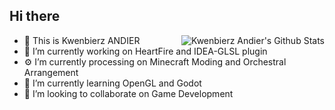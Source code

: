 ## Hi there
<img src="https://github-readme-stats.vercel.app/api/top-langs/?username=LouisQuepierts" align="right" alt="Kwenbierz Andier's Github Stats" />

- 👋 This is Kwenbierz ANDIER
- 🔭 I’m currently working on HeartFire and IDEA-GLSL plugin 
- ⚙️ I’m currently processing on Minecraft Moding and Orchestral Arrangement
- 🌱 I’m currently learning OpenGL and Godot
- 👯 I’m looking to collaborate on Game Development
<!--
**LouisQuepierts/LouisQuepierts** is a ✨ _special_ ✨ repository because its `README.md` (this file) appears on your GitHub profile.

Here are some ideas to get you started:

- 🔭 I’m currently working on ...
- 🌱 I’m currently learning ...
- 👯 I’m looking to collaborate on ...
- 🤔 I’m looking for help with ...
- 💬 Ask me about ...
- 📫 How to reach me: ...
- 😄 Pronouns: ...
- ⚡ Fun fact: ...
-->
